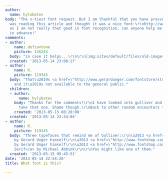 ```yaml
---
author:
  name: hylobates
body: "The x-tiest font request. But I am thankful that you have pressed this link.\r\nI
  was reading this article and thought it was a nice font:\r\nhttp://www.academia.edu/1365002/Morphological_chemical_physical_changes_during_charcoalification_of_wood_and_its_relevance_to_archaeological_contexts\r\nHowever,
  as I am not really that good in font recognition, can anyone help me with this?\r\n\r\nThanks
  in advance!"
comments:
- author:
    name: defiantone
    picture: 126244
  body: "in case it helps...\r\n\r\n[img:sites/default/files/old-images/snap1_6249.png]\r\n[img:sites/default/files/old-images/snap2_5657.png]"
  created: '2013-05-14 23:08:27'
- author:
    name: R.
    picture: 119345
  body: "That\u2019s <a href=\"http://www.gerardunger.com/fontstore/store-gulliver.html\">Gulliver</a>
    and it\u2019s not available to the general public."
  children:
  - author:
      name: hylobates
    body: "Thanks for the comments!\r\nI have looked into gulliver and indeed, can't
      take that one. Shame though.\r\nBack to other random encounters that I like."
    created: '2013-05-15 08:28:08'
  created: '2013-05-14 23:24:04'
- author:
    name: R.
    picture: 119345
  body: "Three typefaces that remind me of Gulliver:\r\n\u2013 <a href=\"http://www.fontshop.com/fonts/downloads/typetogether/capitolium_2_complete_ot/ot_ps?&fg=000000&bg=ffffff&sample_size=60&sample_text=Morphological&ft=liga\">Capitolium</a>
    by Gerard Unger himself\r\n\u2013 <a href=\"http://www.fontshop.com/fonts/downloads/bitstream/amerigo_bt_std_complete_pack/ot_tt?&fg=000000&bg=ffffff&sample_size=60&sample_text=Morphological&ft=liga\">Amerigo</a>
    by Gerard Unger himself\r\n\u2013 <a href=\"http://www.fontshop.com/fonts/downloads/fontfont/ff_milo_serif_pro_1/ot_ps?&fg=000000&bg=ffffff&sample_size=60&sample_text=Morphological&ft=liga\">Milo
    Serif</a> by Michael Abbink\r\n\r\nYou might like one of them."
  created: '2013-05-15 09:45:51'
date: '2013-05-14 22:54:20'
title: What font is this?

---
```

